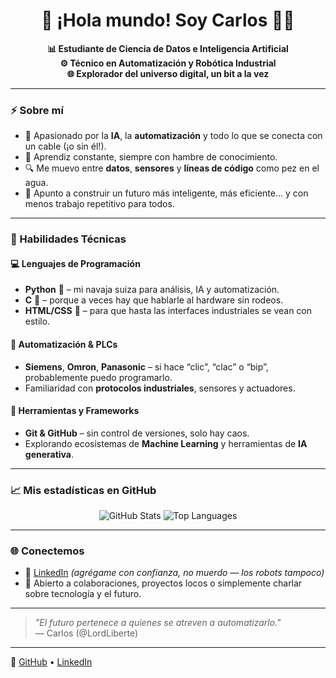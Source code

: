 <h1 align="center">👋 ¡Hola mundo! Soy Carlos 👨‍💻</h1>

<p align="center">
  <b>📊 Estudiante de Ciencia de Datos e Inteligencia Artificial</b><br>
  <b>⚙️ Técnico en Automatización y Robótica Industrial</b><br>
  <b>🌐 Explorador del universo digital, un bit a la vez</b>
</p>

---

### ⚡ Sobre mí

- 🤖 Apasionado por la **IA**, la **automatización** y todo lo que se conecta con un cable (¡o sin él!).
- 🧠 Aprendiz constante, siempre con hambre de conocimiento.
- 🔍 Me muevo entre **datos**, **sensores** y **líneas de código** como pez en el agua.
- 🚀 Apunto a construir un futuro más inteligente, más eficiente... y con menos trabajo repetitivo para todos.

---

### 🧠 Habilidades Técnicas

#### 💻 Lenguajes de Programación
- **Python** 🐍 – mi navaja suiza para análisis, IA y automatización.
- **C** 💾 – porque a veces hay que hablarle al hardware sin rodeos.
- **HTML/CSS** 🎨 – para que hasta las interfaces industriales se vean con estilo.

#### 🤖 Automatización & PLCs
- **Siemens**, **Omron**, **Panasonic** – si hace “clic”, “clac” o “bip”, probablemente puedo programarlo.
- Familiaridad con **protocolos industriales**, sensores y actuadores.

#### 🔧 Herramientas y Frameworks
- **Git & GitHub** – sin control de versiones, solo hay caos.
- Explorando ecosistemas de **Machine Learning** y herramientas de **IA generativa**.

---

### 📈 Mis estadísticas en GitHub

<p align="center">
  <img src="https://github-readme-stats.vercel.app/api?username=LordLiberte&show_icons=true&theme=tokyonight&count_private=true&include_all_commits=true" alt="GitHub Stats" />
  <img src="https://github-readme-stats.vercel.app/api/top-langs/?username=LordLiberte&layout=compact&theme=tokyonight" alt="Top Languages" />
</p>

---

### 🌐 Conectemos

- 💼 [LinkedIn](https://www.linkedin.com/in/carlos-gonz%C3%A1lez-rubio-b21307185/) *(agrégame con confianza, no muerdo — los robots tampoco)*
- 📨 Abierto a colaboraciones, proyectos locos o simplemente charlar sobre tecnología y el futuro.

---

> *"El futuro pertenece a quienes se atreven a automatizarlo."*  
> — Carlos (@LordLiberte)

---

🔗 [GitHub](https://github.com/LordLiberte) • [LinkedIn](https://www.linkedin.com/in/carlos-gonz%C3%A1lez-rubio-b21307185/)

